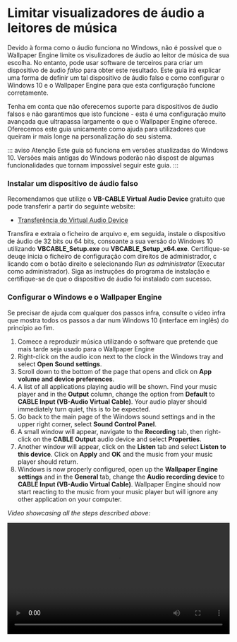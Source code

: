 # Limitar visualizadores de áudio a leitores de música

Devido à forma como o áudio funciona no Windows, não é possível que o Wallpaper Engine limite os visulizadores de áudio ao leitor de música de sua escolha. No entanto, pode usar software de terceiros para criar um dispositivo de áudio *falso* para obter este resultado. Este guia irá explicar uma forma de definir um tal dispositivo de áudio falso e como configurar o Windows 10 e o Wallpaper Engine para que esta configuração funcione corretamente.

Tenha em conta que não oferecemos suporte para dispositivos de áudio falsos e não garantimos que isto funcione - esta é uma configuração muito avançada que ultrapassa largamente o que o Wallpaper Engine oferece. Oferecemos este guia unicamente como ajuda para utilizadores que queiram ir mais longe na personalização do seu sistema.

::: aviso Atenção Este guia só funciona em versões atualizadas do Windows 10. Versões mais antigas do Windows poderão não dispost de algumas funcionalidades que tornam impossível seguir este guia.
:::

### Instalar um dispositivo de áudio falso

Recomendamos que utilize o **VB-CABLE Virtual Audio Device** gratuito que pode transferir a partir do seguinte website:

* [Transferência do Virtual Audio Device](https://www.vb-audio.com/Cable/)

Transfira e extraia o ficheiro de arquivo e, em seguida, instale o dispositivo de áudio de 32 bits ou 64 bits, consoante a sua versão do Windows 10 utilizando **VBCABLE_Setup.exe** ou **VBCABLE_Setup_x64.exe**. Certifique-se deuqe inicia o ficheiro de configuração com direitos de administrador, c licando com o botão direito e selecionando *Run as administrator* (Executar como administrador). Siga as instruções do programa de instalação e certifique-se de que o dispositivo de áudio foi instalado com sucesso.

### Configurar o Windows e o Wallpaper Engine

Se precisar de ajuda com qualquer dos passos infra, consulte o vídeo infra que mostra todos os passos a dar num Windows 10 (interface em inglês) do princípio ao fim.

1. Comece a reproduzir música utilizando o software que pretende que mais tarde seja usado para o Wallpaper Engine
2. Right-click on the audio icon next to the clock in the Windows tray and select **Open Sound settings**.
3. Scroll down to the bottom of the page that opens and click on **App volume and device preferences**.
4. A list of all applications playing audio will be shown. Find your music player and in the **Output** column, change the option from **Default** to **CABLE Input (VB-Audio Virtual Cable)**. Your audio player should immediately turn quiet, this is to be expected.
5. Go back to the main page of the Windows sound settings and in the upper right corner, select **Sound Control Panel**.
6. A small window will appear, navigate to the **Recording** tab, then right-click on the **CABLE Output** audio device and select **Properties**.
7. Another window will appear, click on the **Listen** tab and select **Listen to this device**. Click on **Apply** and **OK** and the music from your music player should return.
8. Windows is now properly configured, open up the **Wallpaper Engine settings** and in the **General** tab, change the **Audio recording device** to **CABLE Input (VB-Audio Virtual Cable)**. Wallpaper Engine should now start reacting to the music from your music player but will ignore any other application on your computer.

*Video showcasing all the steps described above:*

<video width="100%" controls>
  <source src="/videos/audioinputdevice.mp4" type="video/mp4">
  Your browser does not support the video tag.
</video>

